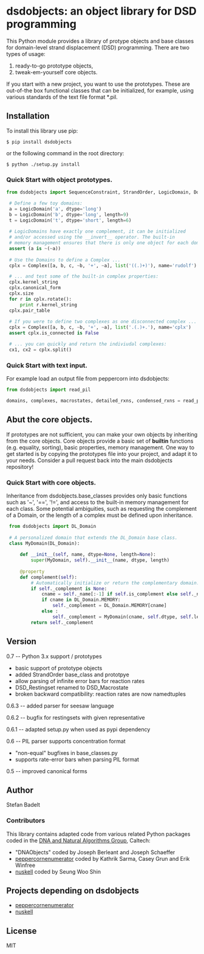 # dsdobjects: an object library for DSD programming

This Python module provides a library of protype objects and base classes for
domain-level strand displacement (DSD) programming. There are two types of
usage: 
 1) ready-to-go prototype objects, 
 2) tweak-em-yourself core objects.

If you start with a new project, you want to use the prototypes. These are
out-of-the box functional classes that can be initialized, for example, using
various standards of the text file format *.pil. 

## Installation
To install this library use pip:
```
$ pip install dsdobjects
```
or the following command in the root directory:
```
$ python ./setup.py install
```


### Quick Start with object prototypes.
```py
from dsdobjects import SequenceConstraint, StrandOrder, LogicDomain, Domain, Complex, Macrostate
```

```py
 # Define a few toy domains:
 a = LogicDomain('a', dtype='long')
 b = LogicDomain('b', dtype='long', length=9)
 t = LogicDomain('t', dtype='short', length=6)
 
 # LogicDomains have exactly one complement, it can be initialized 
 # and/or accessed using the __invert__ operator. The built-in 
 # memory management ensures that there is only one object for each domain.
 assert (a is ~(~a))
 
 # Use the Domains to define a Complex ...
 cplx = Complex([a, b, c, ~b, '+', ~a], list('((.)+)'), name='rudolf')

 # ... and test some of the built-in complex properties:
 cplx.kernel_string
 cplx.canonical_form
 cplx.size
 for r in cplx.rotate():
     print r.kernel_string
 cplx.pair_table
 
 # If you were to define two complexes as one disconnected complex ... 
 cplx = Complex([a, b, c, ~b, '+', ~a], list('.(.)+.'), name='cplx')
 assert cplx.is_connected is False

 # ... you can quickly and return the indiviudal complexes:
 cx1, cx2 = cplx.split()
```

### Quick Start with text input.
For example load an output file from peppercorn into dsdobjects:

```python
from dsdobjects import read_pil

domains, complexes, macrostates, detailed_rxns, condensed_rxns = read_pil(filename.pil)
```

## Abut the core objects.
If prototypes are not sufficient, you can make your own objects by inheriting
from the core objects. Core objects provide a basic set of __builtin__
functions (e.g. equality, sorting), basic properties, memory management.  One
way to get started is by copying the prototypes file into your project, and
adapt it to your needs. Consider a pull request back into the main dsdobjects
repository!


### Quick Start with core objects.
Inheritance from dsdobjects.base_classes provides only basic functions such as
'~', '==', '!=', and access to the built-in memory management for each class.
Some potential ambiguities, such as requesting the complement of a Domain,  or
the length of a complex must be defined upon inheritance.

```py
 from dsdobjects import DL_Domain
 
 # A personalized domain that extends the DL_Domain base class.
 class MyDomain(DL_Domain):
 
     def __init__(self, name, dtype=None, length=None):
         super(MyDomain, self).__init__(name, dtype, length)
  
     @property
     def complement(self):
         # Automatically initialize or return the complementary domain.
         if self._complement is None:
             cname = self._name[:-1] if self.is_complement else self._name + '*'
             if cname in DL_Domain.MEMORY:
                 self._complement = DL_Domain.MEMORY[cname]
             else :
                 self._complement = MyDomain(cname, self.dtype, self.length)
         return self._complement
```

## Version

0.7 -- Python 3.x support / prototypes
  * basic support of prototype objects
  * added StrandOrder base_class and prototpye
  * allow parsing of infinite error bars for reaction rates
  * DSD_Restingset renamed to DSD_Macrostate
  * broken backward compatibility:
      reaction rates are now namedtuples

0.6.3 -- added parser for seesaw language

0.6.2 -- bugfix for restingsets with given representative

0.6.1 -- adapted setup.py when used as pypi dependency

0.6 -- PIL parser supports concentration format
  * "non-equal" bugfixes in base_classes.py
  * supports rate-error bars when parsing PIL format

0.5 -- improved canonical forms

## Author
Stefan Badelt

### Contributors
This library contains adapted code from various related Python packages coded
in the [DNA and Natural Algorithms Group], Caltech:
  * "DNAObjects" coded by Joseph Berleant and Joseph Schaeffer 
  * [peppercornenumerator] coded by Kathrik Sarma, Casey Grun and Erik Winfree
  * [nuskell] coded by Seung Woo Shin

## Projects depending on dsdobjects
  * [peppercornenumerator]
  * [nuskell]


## License
MIT

[nuskell]: <http://www.github.com/DNA-and-Natural-Algorithms-Group/nuskell>
[peppercornenumerator]: <http://www.github.com/DNA-and-Natural-Algorithms-Group/peppercornenumerator>
[DNA and Natural Algorithms Group]: <http://dna.caltech.edu>

